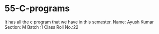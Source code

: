 # 55-C-programs
It has all the c program that we have in this semester.
Name: Ayush Kumar
Section: M Batch :1
Class Roll No.:22
